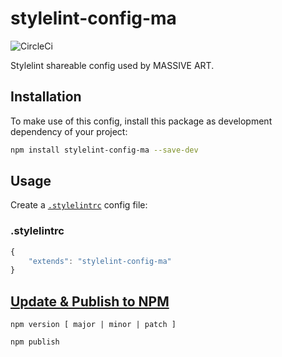 # stylelint-config-ma

![CircleCi](https://circleci.com/gh/massiveart/stylelint-config-ma/tree/master.png)

Stylelint shareable config used by MASSIVE ART.

## Installation

To make use of this config, install this package as development dependency of your project:

```bash
npm install stylelint-config-ma --save-dev
```

## Usage

Create a [`.stylelintrc`](http://stylelint.io/user-guide/configuration/) config file:

### .stylelintrc

```js
{
    "extends": "stylelint-config-ma"
}
```

## [Update & Publish to NPM](https://docs.npmjs.com/cli/version)
```npm version [ major | minor | patch ]```

```npm publish```

